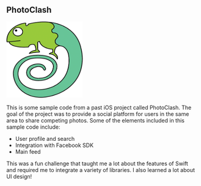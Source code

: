 <h2>PhotoClash</h2>
<img src="https://github.com/ColeConte/photo-clash-sample/blob/master/Chameleon.png" style="center" width="200" height="200"/>

This is some sample code from a past iOS project called PhotoClash.
The goal of the project was to provide a social platform for users in the same area to share competing photos.
Some of the elements included in this sample code include:
  - User profile and search
  - Integration with Facebook SDK
  - Main feed
  
This was a fun challenge that taught me a lot about the features of Swift and required me to integrate a variety of libraries. I also learned a lot about UI design!

